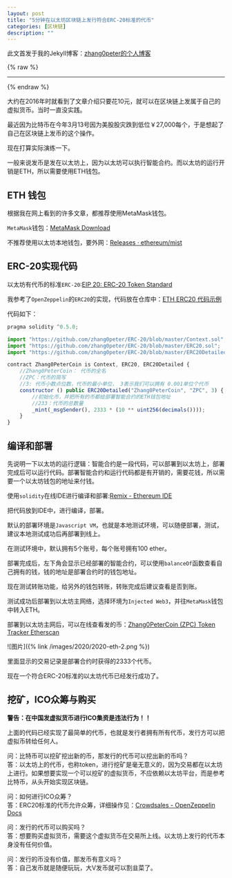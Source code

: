 ```yaml
---
layout: post
title: "5分钟在以太坊区块链上发行符合ERC-20标准的代币"
categories: [区块链]
description: ""
---
```


此文首发于我的Jekyll博客：[zhang0peter的个人博客](https://zhang0peter.com)         

{% raw %}
***          
{% endraw %}

大约在2016年时就看到了文章介绍只要花10元，就可以在区块链上发属于自己的虚拟货币。当时一直没实践。

最近因为比特币在今年3月13号因为美股股灾跌到低位￥27,000每个，于是想起了自己在区块链上发币的这个操作。

现在打算实际演练一下。

一般来说发币是发在以太坊上，因为以太坊可以执行智能合约。而以太坊的运行开销是ETH，所以需要使用ETH钱包。

## ETH 钱包

根据我在网上看到的许多文章，都推荐使用MetaMask钱包。

`MetaMask`钱包：[MetaMask Download](https://metamask.io/download.html)

不推荐使用以太坊本地钱包，要外网：[Releases · ethereum/mist](https://github.com/ethereum/mist/releases)

## ERC-20实现代码

以太坊有代币的标准`ERC-20`:[EIP 20: ERC-20 Token Standard](https://eips.ethereum.org/EIPS/eip-20)


我参考了`OpenZeppelin`的`ERC20`的实现，代码放在仓库中：[ETH ERC20 代码示例](https://github.com/zhang0peter/ERC-20)


代码如下：
```js
pragma solidity ^0.5.0;

import "https://github.com/zhang0peter/ERC-20/blob/master/Context.sol";
import "https://github.com/zhang0peter/ERC-20/blob/master/ERC20.sol";
import "https://github.com/zhang0peter/ERC-20/blob/master/ERC20Detailed.sol";

contract Zhang0PeterCoin is Context, ERC20, ERC20Detailed {
    //Zhang0PeterCoin： 代币的全名
    //ZPC：代币的简写
    //3: 代币小数点位数，代币的最小单位， 3表示我们可以拥有 0.001单位个代币
    constructor () public ERC20Detailed("Zhang0PeterCoin", "ZPC", 3) {
        //初始化币，并把所有的币都给部署智能合约的ETH钱包地址
        //233：代币的总数量
        _mint(_msgSender(), 2333 * (10 ** uint256(decimals())));
    }
}
```



## 编译和部署

先说明一下以太坊的运行逻辑：智能合约是一段代码，可以部署到以太坊上，部署完成后可以运行代码。部署智能合约和运行代码都是有开销的，需要花钱，所以需要一个以太坊钱包的地址来付钱。

使用`solidity`在线IDE进行编译和部署:[Remix - Ethereum IDE](https://remix.ethereum.org/)

把代码放到IDE中，进行编译，部署。

默认的部署环境是`Javascript VM`，也就是本地测试环境，可以随便部署，测试，建议本地测试成功后再部署到线上。

在测试环境中，默认拥有5个账号，每个账号拥有100 ether。

部署完成后，左下角会显示已经部署的智能合约，可以使用`balanceOf`函数查看自己拥有的钱，钱的地址是部署合约时的钱包地址。

现在测试转账功能，给另外的钱包转账，转账完成后建议查看是否到账。

测试成功后部署到以太坊主网络，选择环境为`Injected Web3`，并往`MetaMask`钱包中转入ETH。

部署到以太坊主网后，可以在线查看发的币：[Zhang0PeterCoin (ZPC) Token Tracker  Etherscan](https://etherscan.io/token/0x5C0529E9C08F37249b70cF6030Ba74C1cF898838)


![图片]({% link /images/2020/2020-eth-2.png %})

里面显示的交易记录是部署合约时获得的2333个代币。




现在一个符合ERC-20标准的以太坊代币已经发行成功了。









## 挖矿，ICO众筹与购买

**警告：在中国发虚拟货币进行ICO集资是违法行为！！**


上面的代码已经实现了最简单的代币，也就是发行者拥有所有代币，发行方可以把虚拟币转给任何人。


问：比特币可以挖矿挖出新的币，那发行的代币可以挖出新的币吗？       
答：以太坊上的代币，也称token，进行挖矿是毫无意义的，因为交易都在以太坊上进行。如果想要实现一个可以挖矿的虚拟货币，不应依赖以太坊平台，而是参考比特币，从头开始实现区块链。

问：如何进行ICO众筹？          
答：ERC20标准的代币允许众筹，详细操作见：[Crowdsales - OpenZeppelin Docs](https://docs.openzeppelin.com/contracts/2.x/crowdsales)

问：发行的代币可以购买吗？         
答：想要购买虚拟货币，需要这个虚拟货币在交易所上线。以太坊上发行的代币本身没有任何价值。

问：发行的币没有价值，那发币有意义吗？               
答：自己发币就是随便玩玩，大V发币就可以割韭菜了。

